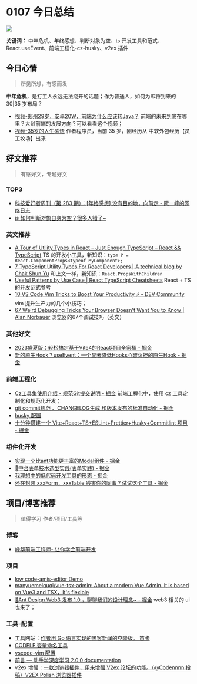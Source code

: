 
# 0107 今日总结


![](https://cn.bing.com/th?id=OHR.CrabappleChaffinch_EN-US1781584314_UHD.jpg)

**关键词：**  中年危机、年终感想、判断对象为空、ts 开发工具和范式、React.useEvent、前端工程化-cz-husky、v2ex 插件




## 今日心情
> 所见所想，有感而发


**中年危机**，是打工人永远无法绕开的话题；作为普通人，如何为即将到来的 30|35 岁布局？

- [视频-郑州29岁，安卓20W，前端为什么应该转Java？](https://www.douyin.com/video/7316162915642379570) 前端的未来到底在哪里？大龄前端的发展方向？可以看看这个视频；
- [视频-35岁的人生感悟](https://www.douyin.com/video/7320810375929220393) 作者程序员，当前 35 岁，刚经历从 中软外包经历【员工坟场】出来



## 好文推荐
> 有感好文，专题好文



### TOP3
- [科技爱好者周刊（第 283 期）：[年终感想] 没有目的地，向前走 - 阮一峰的网络日志](https://www.ruanyifeng.com/blog/2023/12/weekly-issue-283.html)
- [js 如何判断对象自身为空？很多人错了~](https://mp.weixin.qq.com/s?__biz=MzAxODE2MjM1MA==&mid=2651617774&idx=1&sn=2e32b118259395e10d6f7081e5b7a96c&chksm=8022ae2fb755273967e19483ae73e24c48e4452e0074f3dc85441a835bb29af4471339f3c4a7#rd)


### 英文推荐
- [A Tour of Utility Types in React – Just Enough TypeScript – React && TypeScript](https://stevekinney.github.io/react-and-typescript/utility-types) TS 的开发小工具，新知识：`type P = React.ComponentProps<typeof MyComponent>;`
- [7 TypeScript Utility Types For React Developers | A technical blog by Chak Shun Yu](https://www.chakshunyu.com/blog/7-typescript-utility-types-for-react-developers/) 和上文一样，新知识：`React.PropsWithChildren`
- [Useful Patterns by Use Case | React TypeScript Cheatsheets](https://react-typescript-cheatsheet.netlify.app/docs/advanced/patterns_by_usecase) React + TS 的开发范式参考
- [10 VS Code Vim Tricks to Boost Your Productivity ⚡ - DEV Community](https://dev.to/ansonh/10-vs-code-vim-tricks-to-boost-your-productivity-1b0n) vim 提升生产力的几个小技巧；
- [67 Weird Debugging Tricks Your Browser Doesn't Want You to Know | Alan Norbauer](https://alan.norbauer.com/articles/browser-debugging-tricks) 浏览器的67个调试技巧（英文）

### 其他好文

- [2023盛夏版：轻松搞定基于Vite4的React项目全家桶 - 掘金](https://juejin.cn/post/7240838046789812282#heading-26)
- [新的原生Hook？useEvent：一个显著降低Hooks心智负担的原生Hook - 掘金](https://juejin.cn/post/7094186419500875812)

### 前端工程化

- [Cz工具集使用介绍 - 规范Git提交说明 - 掘金](https://juejin.cn/post/6844903831893966856) 前端工程化中，使用 cz 工具定制化和规范化开发；
- [git commit规范 、CHANGELOG生成 和版本发布的标准自动化 - 掘金](https://juejin.cn/post/7053730154710827045#heading-23)
- [husky 配置](https://www.yuque.com/yumo2019/blog/iink1fpcfk81g5id)
- [十分钟搭建一个 Vite+React+TS+ESLint+Prettier+Husky+Commitlint 项目 - 掘金](https://juejin.cn/post/7123612981895626760?searchId=20231222231919CB0B58EFE0632123207D)

### 组件化开发

- [实现一个比ant功能更丰富的Modal组件 - 掘金](https://juejin.cn/post/7168364723161792542)
- [🍓中台表单技术选型实践(表单实践) - 掘金](https://juejin.cn/post/7316723621292638246)
- [我理想中的低代码开发工具的形态 - 掘金](https://juejin.cn/post/7248207744086638629#heading-7)
- [还在封装 xxxForm，xxxTable 残害你的同事？试试这个工具 - 掘金](https://juejin.cn/post/7315242945454735414)

## 项目/博客推荐
> 值得学习 作者/项目/工具等

### 博客
- [峰华前端工程师- 让你学会前端开发](https://zxuqian.cn/)


### 项目

- [low code-amis-editor Demo](https://aisuda.github.io/amis-editor-demo/#/edit/0)
- [manyuemeiquqi/vue-tsx-admin: About a modern Vue Admin. It is based on Vue3 and TSX，It's flexible](https://github.com/manyuemeiquqi/vue-tsx-admin)
- [🎉Ant Design Web3 发布 1.0 ，聊聊我们的设计理念~ - 掘金](https://juejin.cn/post/7316202755159572531) web3 相关的 ui 也来了；

### 工具-配置

- 工具网站：[作者用 Go 语言实现的黑客新闻的克隆版。 笛卡](https://dizkaz.com/)
- [CODELF 变量命名工具](https://unbug.github.io/codelf/)
- [vscode-vim 配置](https://www.yuque.com/yumo2019/blog/gimpg0krsz0q9w2i)
- [前言 — 动手学深度学习 2.0.0 documentation](https://zh.d2l.ai/chapter_preface/index.html)
- v2ex 增强：[一款浏览器插件，用来增强 V2ex 论坛的功能。（@Codennnn 投稿）V2EX Polish 浏览器插件](https://v2p.app/)